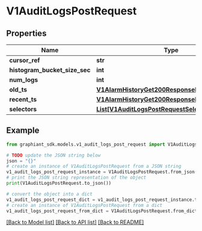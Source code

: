 # V1AuditLogsPostRequest


## Properties

Name | Type | Description | Notes
------------ | ------------- | ------------- | -------------
**cursor_ref** | **str** |  | [optional] 
**histogram_bucket_size_sec** | **int** |  | [optional] 
**num_logs** | **int** |  | [optional] 
**old_ts** | [**V1AlarmHistoryGet200ResponseHistoryInnerTime**](V1AlarmHistoryGet200ResponseHistoryInnerTime.md) |  | [optional] 
**recent_ts** | [**V1AlarmHistoryGet200ResponseHistoryInnerTime**](V1AlarmHistoryGet200ResponseHistoryInnerTime.md) |  | [optional] 
**selectors** | [**List[V1AuditLogsPostRequestSelectorsInner]**](V1AuditLogsPostRequestSelectorsInner.md) |  | [optional] 

## Example

```python
from graphiant_sdk.models.v1_audit_logs_post_request import V1AuditLogsPostRequest

# TODO update the JSON string below
json = "{}"
# create an instance of V1AuditLogsPostRequest from a JSON string
v1_audit_logs_post_request_instance = V1AuditLogsPostRequest.from_json(json)
# print the JSON string representation of the object
print(V1AuditLogsPostRequest.to_json())

# convert the object into a dict
v1_audit_logs_post_request_dict = v1_audit_logs_post_request_instance.to_dict()
# create an instance of V1AuditLogsPostRequest from a dict
v1_audit_logs_post_request_from_dict = V1AuditLogsPostRequest.from_dict(v1_audit_logs_post_request_dict)
```
[[Back to Model list]](../README.md#documentation-for-models) [[Back to API list]](../README.md#documentation-for-api-endpoints) [[Back to README]](../README.md)


